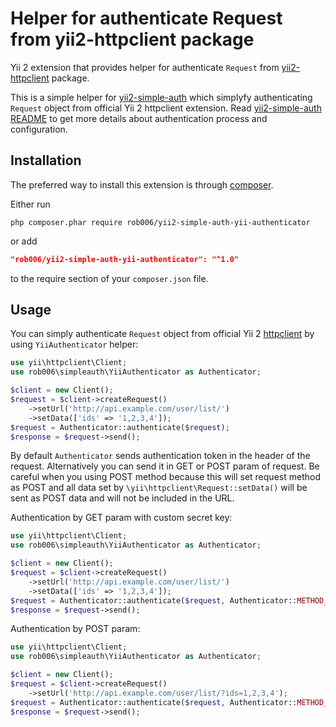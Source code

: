 Helper for authenticate Request from yii2-httpclient package
============================================================

Yii 2 extension that provides helper for authenticate `Request` from
[yii2-httpclient](https://github.com/yiisoft/yii2-httpclient) package.

This is a simple helper for [yii2-simple-auth](https://github.com/rob006/yii2-simple-auth) which
simplyfy authenticating `Request` object from official Yii 2 httpclient extension.
Read [yii2-simple-auth README](https://github.com/rob006/yii2-simple-auth/blob/master/README.md#configuration)
to get more details about authentication process and configuration.

Installation
------------

The preferred way to install this extension is through [composer](http://getcomposer.org/download/).

Either run

```shell
php composer.phar require rob006/yii2-simple-auth-yii-authenticator
```

or add

```json
"rob006/yii2-simple-auth-yii-authenticator": "^1.0"
```

to the require section of your `composer.json` file.


Usage
-----


You can simply authenticate `Request` object from official Yii 2 [httpclient](https://github.com/yiisoft/yii2-httpclient)
by using `YiiAuthenticator` helper:

```php
use yii\httpclient\Client;
use rob006\simpleauth\YiiAuthenticator as Authenticator;

$client = new Client();
$request = $client->createRequest()
	->setUrl('http://api.example.com/user/list/')
	->setData(['ids' => '1,2,3,4']);
$request = Authenticator::authenticate($request);
$response = $request->send();
```

By default `Authenticator` sends authentication token in the header of the request. Alternatively
you can send it in GET or POST param of request. Be careful when you using POST method because
this will set request method as POST and all data set by `\yii\httpclient\Request::setData()` will
be sent as POST data and will not be included in the URL.

Authentication by GET param with custom secret key:

```php
use yii\httpclient\Client;
use rob006\simpleauth\YiiAuthenticator as Authenticator;

$client = new Client();
$request = $client->createRequest()
	->setUrl('http://api.example.com/user/list/')
	->setData(['ids' => '1,2,3,4']);
$request = Authenticator::authenticate($request, Authenticator::METHOD_GET, 'mycustomsecretkey');
$response = $request->send();
```

Authentication by POST param:

```php
use yii\httpclient\Client;
use rob006\simpleauth\YiiAuthenticator as Authenticator;

$client = new Client();
$request = $client->createRequest()
	->setUrl('http://api.example.com/user/list/?ids=1,2,3,4');
$request = Authenticator::authenticate($request, Authenticator::METHOD_POST);
$response = $request->send();
```
